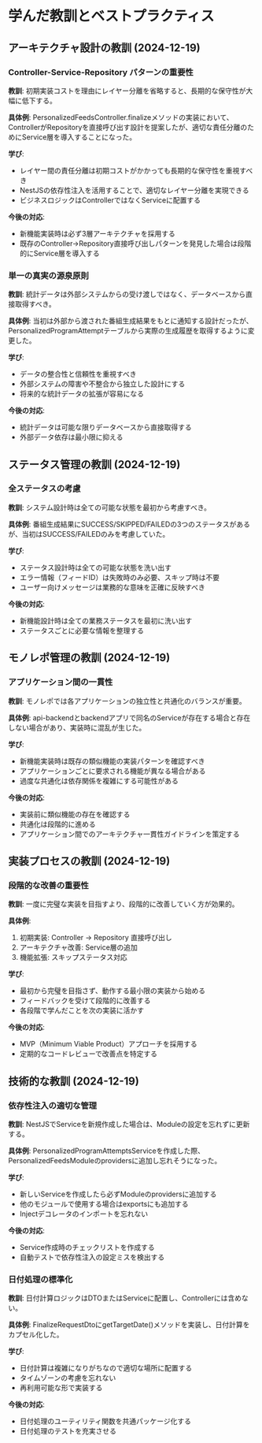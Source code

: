 # 学んだ教訓とベストプラクティス

## アーキテクチャ設計の教訓 (2024-12-19)

### Controller-Service-Repository パターンの重要性

**教訓**: 初期実装コストを理由にレイヤー分離を省略すると、長期的な保守性が大幅に低下する。

**具体例**: PersonalizedFeedsController.finalizeメソッドの実装において、ControllerがRepositoryを直接呼び出す設計を提案したが、適切な責任分離のためにService層を導入することになった。

**学び**:

- レイヤー間の責任分離は初期コストがかかっても長期的な保守性を重視すべき
- NestJSの依存性注入を活用することで、適切なレイヤー分離を実現できる
- ビジネスロジックはControllerではなくServiceに配置する

**今後の対応**:

- 新機能実装時は必ず3層アーキテクチャを採用する
- 既存のController→Repository直接呼び出しパターンを発見した場合は段階的にService層を導入する

### 単一の真実の源泉原則

**教訓**: 統計データは外部システムからの受け渡しではなく、データベースから直接取得すべき。

**具体例**: 当初は外部から渡された番組生成結果をもとに通知する設計だったが、PersonalizedProgramAttemptテーブルから実際の生成履歴を取得するように変更した。

**学び**:

- データの整合性と信頼性を重視すべき
- 外部システムの障害や不整合から独立した設計にする
- 将来的な統計データの拡張が容易になる

**今後の対応**:

- 統計データは可能な限りデータベースから直接取得する
- 外部データ依存は最小限に抑える

## ステータス管理の教訓 (2024-12-19)

### 全ステータスの考慮

**教訓**: システム設計時は全ての可能な状態を最初から考慮すべき。

**具体例**: 番組生成結果にSUCCESS/SKIPPED/FAILEDの3つのステータスがあるが、当初はSUCCESS/FAILEDのみを考慮していた。

**学び**:

- ステータス設計時は全ての可能な状態を洗い出す
- エラー情報（フィードID）は失敗時のみ必要、スキップ時は不要
- ユーザー向けメッセージは業務的な意味を正確に反映すべき

**今後の対応**:

- 新機能設計時は全ての業務ステータスを最初に洗い出す
- ステータスごとに必要な情報を整理する

## モノレポ管理の教訓 (2024-12-19)

### アプリケーション間の一貫性

**教訓**: モノレポでは各アプリケーションの独立性と共通化のバランスが重要。

**具体例**: api-backendとbackendアプリで同名のServiceが存在する場合と存在しない場合があり、実装時に混乱が生じた。

**学び**:

- 新機能実装時は既存の類似機能の実装パターンを確認すべき
- アプリケーションごとに要求される機能が異なる場合がある
- 過度な共通化は依存関係を複雑にする可能性がある

**今後の対応**:

- 実装前に類似機能の存在を確認する
- 共通化は段階的に進める
- アプリケーション間でのアーキテクチャ一貫性ガイドラインを策定する

## 実装プロセスの教訓 (2024-12-19)

### 段階的な改善の重要性

**教訓**: 一度に完璧な実装を目指すより、段階的に改善していく方が効果的。

**具体例**:

1. 初期実装: Controller → Repository 直接呼び出し
2. アーキテクチャ改善: Service層の追加
3. 機能拡張: スキップステータス対応

**学び**:

- 最初から完璧を目指さず、動作する最小限の実装から始める
- フィードバックを受けて段階的に改善する
- 各段階で学んだことを次の実装に活かす

**今後の対応**:

- MVP（Minimum Viable Product）アプローチを採用する
- 定期的なコードレビューで改善点を特定する

## 技術的な教訓 (2024-12-19)

### 依存性注入の適切な管理

**教訓**: NestJSでServiceを新規作成した場合は、Moduleの設定を忘れずに更新する。

**具体例**: PersonalizedProgramAttemptsServiceを作成した際、PersonalizedFeedsModuleのprovidersに追加し忘れそうになった。

**学び**:

- 新しいServiceを作成したら必ずModuleのprovidersに追加する
- 他のモジュールで使用する場合はexportsにも追加する
- Injectデコレータのインポートを忘れない

**今後の対応**:

- Service作成時のチェックリストを作成する
- 自動テストで依存性注入の設定ミスを検出する

### 日付処理の標準化

**教訓**: 日付計算ロジックはDTOまたはServiceに配置し、Controllerには含めない。

**具体例**: FinalizeRequestDtoにgetTargetDate()メソッドを実装し、日付計算をカプセル化した。

**学び**:

- 日付計算は複雑になりがちなので適切な場所に配置する
- タイムゾーンの考慮を忘れない
- 再利用可能な形で実装する

**今後の対応**:

- 日付処理のユーティリティ関数を共通パッケージ化する
- 日付処理のテストを充実させる
